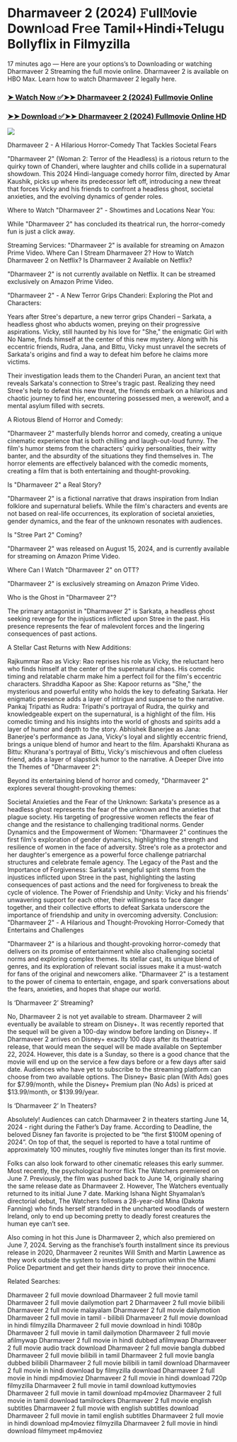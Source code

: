 # Dharmaveer 2 (2024) 𝙵ull𝙼ovie Downl𝚘ad Fr𝚎e Tamil+Hindi+Telugu Bollyflix in Filmyzilla
17 minutes ago — Here are your options’s to Downloading or watching Dharmaveer 2 Streaming the full movie online. Dharmaveer 2 is available on HBO Max. Learn how to watch Dharmaveer 2 legally here.


### [➤ Watch Now ✅➤➤ Dharmaveer 2 (2024) Fullmovie Online](https://t.co/gJw743Jmkh)

### [➤➤ Download ✅➤➤ Dharmaveer 2 (2024) Fullmovie Online HD](https://t.co/UMFKzlv5QH)

<p dir="auto"><a href="https://t.co/gJw743Jmkh" title="PLAY NOW" rel="nofollow"><img src="https://i.imgur.com/jhNGoEt.gif" style="max-width: 100%;"></a></p>


Dharmaveer 2 - A Hilarious Horror-Comedy That Tackles Societal Fears

"Dharmaveer 2" (Woman 2: Terror of the Headless) is a riotous return to the quirky town of Chanderi, where laughter and chills collide in a supernatural showdown. This 2024 Hindi-language comedy horror film, directed by Amar Kaushik, picks up where its predecessor left off, introducing a new threat that forces Vicky and his friends to confront a headless ghost, societal anxieties, and the evolving dynamics of gender roles.

Where to Watch "Dharmaveer 2" - Showtimes and Locations Near You:

While "Dharmaveer 2" has concluded its theatrical run, the horror-comedy fun is just a click away.

Streaming Services: "Dharmaveer 2" is available for streaming on Amazon Prime Video.
Where Can I Stream Dharmaveer 2? How to Watch Dharmaveer 2 on Netflix? Is Dharmaveer 2 Available on Netflix?

"Dharmaveer 2" is not currently available on Netflix. It can be streamed exclusively on Amazon Prime Video.

"Dharmaveer 2" - A New Terror Grips Chanderi: Exploring the Plot and Characters:

Years after Stree's departure, a new terror grips Chanderi – Sarkata, a headless ghost who abducts women, preying on their progressive aspirations. Vicky, still haunted by his love for "She," the enigmatic Girl with No Name, finds himself at the center of this new mystery. Along with his eccentric friends, Rudra, Jana, and Bittu, Vicky must unravel the secrets of Sarkata's origins and find a way to defeat him before he claims more victims.

Their investigation leads them to the Chanderi Puran, an ancient text that reveals Sarkata's connection to Stree's tragic past. Realizing they need Stree's help to defeat this new threat, the friends embark on a hilarious and chaotic journey to find her, encountering possessed men, a werewolf, and a mental asylum filled with secrets.

A Riotous Blend of Horror and Comedy:

"Dharmaveer 2" masterfully blends horror and comedy, creating a unique cinematic experience that is both chilling and laugh-out-loud funny. The film's humor stems from the characters' quirky personalities, their witty banter, and the absurdity of the situations they find themselves in. The horror elements are effectively balanced with the comedic moments, creating a film that is both entertaining and thought-provoking.

Is "Dharmaveer 2" a Real Story?

"Dharmaveer 2" is a fictional narrative that draws inspiration from Indian folklore and supernatural beliefs. While the film's characters and events are not based on real-life occurrences, its exploration of societal anxieties, gender dynamics, and the fear of the unknown resonates with audiences.

Is "Stree Part 2" Coming?

"Dharmaveer 2" was released on August 15, 2024, and is currently available for streaming on Amazon Prime Video.

Where Can I Watch "Dharmaveer 2" on OTT?

"Dharmaveer 2" is exclusively streaming on Amazon Prime Video.

Who is the Ghost in "Dharmaveer 2"?

The primary antagonist in "Dharmaveer 2" is Sarkata, a headless ghost seeking revenge for the injustices inflicted upon Stree in the past. His presence represents the fear of malevolent forces and the lingering consequences of past actions.

A Stellar Cast Returns with New Additions:

Rajkummar Rao as Vicky: Rao reprises his role as Vicky, the reluctant hero who finds himself at the center of the supernatural chaos. His comedic timing and relatable charm make him a perfect foil for the film's eccentric characters.
Shraddha Kapoor as She: Kapoor returns as "She," the mysterious and powerful entity who holds the key to defeating Sarkata. Her enigmatic presence adds a layer of intrigue and suspense to the narrative.
Pankaj Tripathi as Rudra: Tripathi's portrayal of Rudra, the quirky and knowledgeable expert on the supernatural, is a highlight of the film. His comedic timing and his insights into the world of ghosts and spirits add a layer of humor and depth to the story.
Abhishek Banerjee as Jana: Banerjee's performance as Jana, Vicky's loyal and slightly eccentric friend, brings a unique blend of humor and heart to the film.
Aparshakti Khurana as Bittu: Khurana's portrayal of Bittu, Vicky's mischievous and often clueless friend, adds a layer of slapstick humor to the narrative.
A Deeper Dive into the Themes of "Dharmaveer 2":

Beyond its entertaining blend of horror and comedy, "Dharmaveer 2" explores several thought-provoking themes:

Societal Anxieties and the Fear of the Unknown: Sarkata's presence as a headless ghost represents the fear of the unknown and the anxieties that plague society. His targeting of progressive women reflects the fear of change and the resistance to challenging traditional norms.
Gender Dynamics and the Empowerment of Women: "Dharmaveer 2" continues the first film's exploration of gender dynamics, highlighting the strength and resilience of women in the face of adversity. Stree's role as a protector and her daughter's emergence as a powerful force challenge patriarchal structures and celebrate female agency.
The Legacy of the Past and the Importance of Forgiveness: Sarkata's vengeful spirit stems from the injustices inflicted upon Stree in the past, highlighting the lasting consequences of past actions and the need for forgiveness to break the cycle of violence.
The Power of Friendship and Unity: Vicky and his friends' unwavering support for each other, their willingness to face danger together, and their collective efforts to defeat Sarkata underscore the importance of friendship and unity in overcoming adversity.
Conclusion: "Dharmaveer 2" - A Hilarious and Thought-Provoking Horror-Comedy that Entertains and Challenges

"Dharmaveer 2" is a hilarious and thought-provoking horror-comedy that delivers on its promise of entertainment while also challenging societal norms and exploring complex themes. Its stellar cast, its unique blend of genres, and its exploration of relevant social issues make it a must-watch for fans of the original and newcomers alike. "Dharmaveer 2" is a testament to the power of cinema to entertain, engage, and spark conversations about the fears, anxieties, and hopes that shape our world.


Is ‘Dharmaveer 2’ Streaming?

No, Dharmaveer 2 is not yet available to stream. Dharmaveer 2 will eventually be available to stream on Disney+. It was recently reported that the sequel will be given a 100-day window before landing on Disney+. If Dharmaveer 2 arrives on Disney+ exactly 100 days after its theatrical release, that would mean the sequel will be made available on September 22, 2024. However, this date is a Sunday, so there is a good chance that the movie will end up on the service a few days before or a few days after said date. Audiences who have yet to subscribe to the streaming platform can choose from two available options. The Disney+ Basic plan (With Ads) goes for $7.99/month, while the Disney+ Premium plan (No Ads) is priced at $13.99/month, or $139.99/year.

Is ‘Dharmaveer 2’ In Theaters?

Absolutely! Audiences can catch Dharmaveer 2 in theaters starting June 14, 2024 - right during the Father’s Day frame. According to Deadline, the beloved Disney fan favorite is projected to be “the first $100M opening of 2024”. On top of that, the sequel is reported to have a total runtime of approximately 100 minutes, roughly five minutes longer than its first movie.

Folks can also look forward to other cinematic releases this early summer. Most recently, the psychological horror flick The Watchers premiered on June 7. Previously, the film was pushed back to June 14, originally sharing the same release date as Dharmaveer 2. However, The Watchers eventually returned to its initial June 7 date. Marking Ishana Night Shyamalan’s directorial debut, The Watchers follows a 28-year-old Mina (Dakota Fanning) who finds herself stranded in the uncharted woodlands of western Ireland, only to end up becoming pretty to deadly forest creatures the human eye can’t see.

Also coming in hot this June is Dharmaveer 2, which also premiered on June 7, 2024. Serving as the franchise’s fourth installment since its previous release in 2020, Dharmaveer 2 reunites Will Smith and Martin Lawrence as they work outside the system to investigate corruption within the Miami Police Department and get their hands dirty to prove their innocence.


Related Searches:

Dharmaveer 2 full movie download
Dharmaveer 2 full movie tamil
Dharmaveer 2 full movie dailymotion part 2
Dharmaveer 2 full movie bilibili
Dharmaveer 2 full movie malayalam
Dharmaveer 2 full movie dailymotion
Dharmaveer 2 full movie in tamil - bilibili
Dharmaveer 2 full movie download in hindi filmyzilla
Dharmaveer 2 full movie download in hindi 1080p
Dharmaveer 2 full movie in tamil dailymotion
Dharmaveer 2 full movie afilmywap
Dharmaveer 2 full movie in hindi dubbed afilmywap
Dharmaveer 2 full movie audio track download
Dharmaveer 2 full movie bangla dubbed
Dharmaveer 2 full movie bilibili in tamil
Dharmaveer 2 full movie bangla dubbed bilibili
Dharmaveer 2 full movie bilibili in tamil download
Dharmaveer 2 full movie in hindi download by filmyzilla
download Dharmaveer 2 full movie in hindi mp4moviez
Dharmaveer 2 full movie in hindi download 720p filmyzilla
Dharmaveer 2 full movie in tamil download kuttymovies
Dharmaveer 2 full movie in tamil download mp4moviez
Dharmaveer 2 full movie in tamil download tamilrockers
Dharmaveer 2 full movie english subtitles
Dharmaveer 2 full movie with english subtitles download
Dharmaveer 2 full movie in tamil english subtitles
Dharmaveer 2 full movie in hindi download mp4moviez filmyzilla
Dharmaveer 2 full movie in hindi download filmymeet mp4moviez
